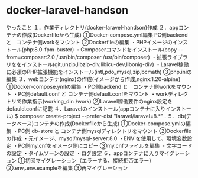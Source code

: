 # docker-laravel-handson

やったこと
１．作業ディレクトリ(docker-laravel-handson)作成
２．appコンテナの作成(Dockerfileから生成)
  ①Docker-compose.yml編集
    PC側backend と　コンテナ側workをマウント
  ②Dockerfileの編集
    ・PHPイメージのインストール(php:8.0-fpm-buster)
    ・Composerコマンドをインストール(copy --from=composer:2.0 /usr/bin/composer /usr/bin/composer)
    ・拡張ライブラリををインストール(git,unzip,libzip-div,libicu-dev,libonig-div)
    ・Laravel稼働に必須のPHP拡張機能をインストール(intl,pdo_mysql,zip,bcmath)
  ③php.iniの編集
３．webコンテナ(nginx)の作成(イメージから作成,nginx:1.20-alpine)
  ①Docker-compose.ymlの編集
    ・PC側backend と　コンテナ側workをマウント
    ・PC側default.conf と コンテナ側default.confをマウント
    ・workディレクトリで作業指示(working_dir: /work)
  ②Laravel稼働要件のnginx設定をdefauld.confに記載
４．Laravelのインストール(appコンテナに入りインストール)
  $ composer create-project --prefer-dist "laravel/laravel=8.*" .
５．db(データベース)コンテナの作成(Dockerfileから生成)
  ①Docker-compose.ymlの編集
    ・PC側 db-store と コンテナ側mysqlディレクトリをマウント
  ②Dockerfileの作成
    ・元イメージ、mysql/mysql-server:8.0
    ・ENV を使用して、環境変数設定
    ・PC側my.cnfをイメージ側にコピー
  ③my.cnfファイルを編集
    ・文字コードの設定
    ・タイムゾーンの設定
    ・ログ設定
６．appコンテナに入りマイグレーション
  ①初回マイグレーション（エラーする、接続拒否エラー）
  ②.env,.env.exampleを編集
  ③再マイグレーション